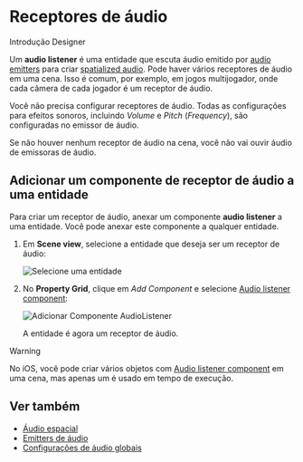 # Receptores de áudio

<span class="badge text-bg-primary">Introdução</span>
<span class="badge text-bg-success">Designer</span>

Um **audio listener** é uma entidade que escuta áudio emitido por [audio emitters](audio-emitters.md) para criar [spatialized audio](spatialized-audio.md). Pode haver vários receptores de áudio em uma cena. Isso é comum, por exemplo, em jogos multijogador, onde cada câmera de cada jogador é um receptor de áudio.

Você não precisa configurar receptores de áudio. Todas as configurações para efeitos sonoros, incluindo _Volume_ e _Pitch_ (_Frequency_), são configuradas no emissor de áudio.

Se não houver nenhum receptor de áudio na cena, você não vai ouvir áudio de emissoras de áudio.

## Adicionar um componente de receptor de áudio a uma entidade

Para criar um receptor de áudio, anexar um componente **audio listener** a uma entidade. Você pode anexar este componente a qualquer entidade.

1. Em **Scene view**, selecione a entidade que deseja ser um receptor de áudio:

   ![Selecione uma entidade](media/audio-add-audiolistener-component-select-entity.png)

2. No **Property Grid**, clique em _Add Component_ e selecione [Audio listener component](xref:Stride.Audio.AudioListener):

   ![ Adicionar Componente AudioListener](media/audio-add-audiolistener-component.png)

   A entidade é agora um receptor de áudio.

> [!Warning]
> No iOS, você pode criar vários objetos com [Audio listener component](xref:Stride.Audio.AudioListener) em uma cena, mas apenas um é usado em tempo de execução.

## Ver também
* [Áudio espacial](spatialized-audio.md)
* [Emitters de áudio](audio-emitters.md)
* [Configurações de áudio globais](global-audio-settings.md)
